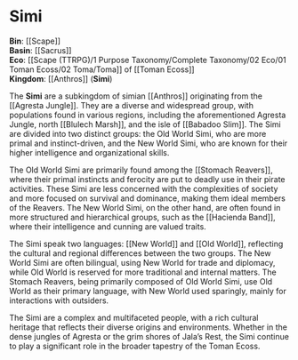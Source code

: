 <!-- wiki-header-section:start -->
# Simi

<!-- wiki-header-section:end -->

<!-- not-for-live-publishing:start -->
<!-- obsidian-pull:start -->
**Bin**: [[Scape]]  
**Basin**: [[Sacrus]]  
**Eco**: [[Scape (TTRPG)/1 Purpose Taxonomy/Complete Taxonomy/02 Eco/01 Toman Ecoss/02 Toma/Toma]] of [[Toman Ecoss]]  
**Kingdom**: [[Anthros]] (**Simi**) 

The **Simi** are a subkingdom of simian [[Anthros]] originating from the [[Agresta Jungle]]. They are a diverse and widespread group, with populations found in various regions, including the aforementioned Agresta Jungle, north [[Blulech Marsh]], and the isle of [[Babadoo Slim]]. The Simi are divided into two distinct groups: the Old World Simi, who are more primal and instinct-driven, and the New World Simi, who are known for their higher intelligence and organizational skills.

The Old World Simi are primarily found among the [[Stomach Reavers]], where their primal instincts and ferocity are put to deadly use in their pirate activities. These Simi are less concerned with the complexities of society and more focused on survival and dominance, making them ideal members of the Reavers. The New World Simi, on the other hand, are often found in more structured and hierarchical groups, such as the [[Hacienda Band]], where their intelligence and cunning are valued traits.

The Simi speak two languages: [[New World]] and [[Old World]], reflecting the cultural and regional differences between the two groups. The New World Simi are often bilingual, using New World for trade and diplomacy, while Old World is reserved for more traditional and internal matters. The Stomach Reavers, being primarily composed of Old World Simi, use Old World as their primary language, with New World used sparingly, mainly for interactions with outsiders.

The Simi are a complex and multifaceted people, with a rich cultural heritage that reflects their diverse origins and environments. Whether in the dense jungles of Agresta or the grim shores of Jala’s Rest, the Simi continue to play a significant role in the broader tapestry of the Toman Ecoss.
<!-- obsidian-pull:end -->
<!-- not-for-live-publishing:end -->